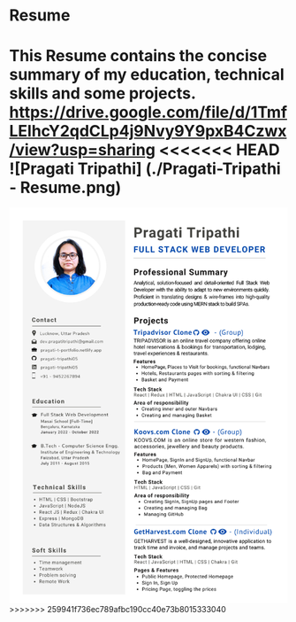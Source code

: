 # Resume

This Resume contains the concise summary of my education, technical skills and some projects.
<a href="https://drive.google.com/file/d/1TmfLElhcY2qdCLp4j9Nvy9Y9pxB4Czwx/view?usp=sharing"> https://drive.google.com/file/d/1TmfLElhcY2qdCLp4j9Nvy9Y9pxB4Czwx/view?usp=sharing </a>
<<<<<<< HEAD
![Pragati Tripathi] (./Pragati-Tripathi - Resume.png)
=======

<img src="https://github.com/pragati-tripathi05/Resume/blob/master/Pragati-Tripathi%20-%20Resume.png" alt="Pragati Tripathi"/>
>>>>>>> 259941f736ec789afbc190cc40e73b8015333040
